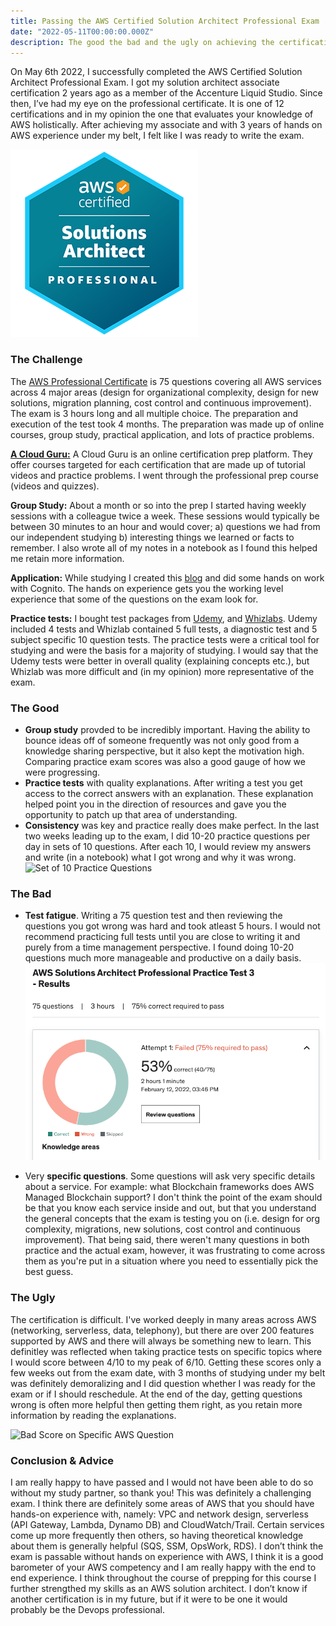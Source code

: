 ```yaml
---
title: Passing the AWS Certified Solution Architect Professional Exam
date: "2022-05-11T00:00:00.000Z"
description: The good the bad and the ugly on achieving the certification.
---
```


On May 6th 2022, I successfully completed the AWS Certified Solution Architect Professional Exam. I got my solution architect associate certification 2 years ago as a member of the Accenture Liquid Studio. Since then, I’ve had my eye on the professional certificate. It is one of 12 certifications and in my opinion the one that evaluates your knowledge of AWS holistically. After achieving my associate and with 3 years of hands on AWS experience under my belt, I felt like I was ready to write the exam.

![Solution Architect Professional](./solution_architect_badge.png)

### The Challenge

The [AWS Professional Certificate](https://aws.amazon.com/certification/certified-solutions-architect-professional/?ch=tile&tile=getstarted) is 75 questions covering all AWS services across 4 major areas (design for organizational complexity, design for new solutions, migration planning, cost control and continuous improvement). The exam is 3 hours long and all multiple choice. The preparation and execution of the test took 4 months. The preparation was made up of online courses, group study, practical application, and lots of practice problems. 

[__A Cloud Guru:__](https://acloudguru.com/) A Cloud Guru is an online certification prep platform. They offer courses targeted for each certification that are made up of tutorial videos and practice problems. I went through the professional prep course (videos and quizzes). 

__Group Study:__ About a month or so into the prep I started having weekly sessions with a colleague twice a week. These sessions would typically be between 30 minutes to an hour and would cover; a) questions we had from our independent studying b) interesting things we learned or facts to remember. I also wrote all of my notes in a notebook as I found this helped me retain more information.

__Application:__ While studying I created this [blog](https://robertdippolito.me/building-the-blog/) and did some hands on work with Cognito. The hands on experience gets you the working level experience that some of the questions on the exam look for.

__Practice tests:__ I bought test packages from [Udemy](https://www.udemy.com/course/aws-solutions-architect-professional-practice-exams-amazon/learn/quiz/4478590/results?expanded=667593978#overview), and [Whizlabs](https://www.whizlabs.com/learn/course/aws-solutions-architect-professional/). Udemy included 4 tests and Whizlab contained 5 full tests, a diagnostic test and 5 subject specific 10 question tests. The practice tests were a critical tool for studying and were the basis for a majority of studying. I would say that the Udemy tests were better in overall quality (explaining concepts etc.), but Whizlab was more difficult and (in my opinion) more representative of the exam.

### The Good

- __Group study__ provded to be incredibly important. Having the ability to bounce ideas off of someone frequently was not only good from a knowledge sharing perspective, but it also kept the motivation high. Comparing practice exam scores was also a good gauge of how we were progressing.
- __Practice tests__ with quality explanations. After writing a test you get access to the correct answers with an explanation. These explanation helped point you in the direction of resources and gave you the opportunity to patch up that area of understanding.
- __Consistency__ was key and practice really does make perfect. In the last two weeks leading up to the exam, I did 10-20 practice questions per day in sets of 10 questions. After each 10, I would review my answers and write (in a notebook) what I got wrong and why it was wrong. 
![Set of 10 Practice Questions](./good_test_score.png)

### The Bad 

- __Test fatigue__. Writing a 75 question test and then reviewing the questions you got wrong was hard and took atleast 5 hours. I would not recommend practicing full tests until you are close to writing it and purely from a time management perspective. I found doing 10-20 questions much more manageable and productive on a daily basis.
![Bad Test Score Final Result](./bad_test_score_final.png)

- Very __specific questions__. Some questions will ask very specific details about a service. For example: what Blockchain frameworks does AWS Managed Blockchain support? I don't think the point of the exam should be that you know each service inside and out, but that you understand the general concepts that the exam is testing you on (i.e. design for org complexity, migrations, new solutions, cost control and continuous improvement). That being said, there weren't many questions in both practice and the actual exam, however, it was frustrating to come across them as you're put in a situation where you need to essentially pick the best guess.

### The Ugly
The certification is difficult. I've worked deeply in many areas across AWS (networking, serverless, data, telephony), but there are over 200 features supported by AWS and there will always be something new to learn. This definitley was reflected when taking practice tests on specific topics where I would score between 4/10 to my peak of 6/10. Getting these scores only a few weeks out from the exam date, with 3 months of studying under my belt was definitely demoralizing and I did question whether I was ready for the exam or if I should reschedule. At the end of the day, getting questions wrong is often more helpful then getting them right, as you retain more information by reading the explanations.

![Bad Score on Specific AWS Question](./specific_topic_score.png)


### Conclusion & Advice

I am really happy to have passed and I would not have been able to do so without my study partner, so thank you! This was definitely a challenging exam. I think there are definitely some areas of AWS that you should have hands-on experience with, namely: VPC and network design, serverless (API Gateway, Lambda, Dynamo DB) and CloudWatch/Trail. Certain services come up more frequently then others, so having theoretical knowledge about them is generally helpful (SQS, SSM, OpsWork, RDS). I don’t think the exam is passable without hands on experience with AWS, I think it is a good barometer of your AWS competency and I am really happy with the end to end experience. I think throughout the course of prepping for this course I further strengthed my skills as an AWS solution architect. I don’t know if another certification is in my future, but if it were to be one it would probably be the Devops professional.




